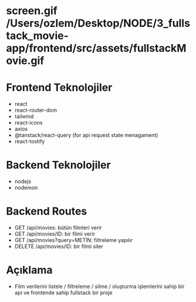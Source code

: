 # screen.gif /Users/ozlem/Desktop/NODE/3_fullstack_movie-app/frontend/src/assets/fullstackMovie.gif

# Frontend Teknolojiler

- react
- react-router-dom
- tailwind
- react-icons
- axios
- @tanstack/react-query (for api request state menagament)
- react-tostify

# Backend Teknolojiler

- nodejs
- nodemon

# Backend Routes

- GET /api/movies: bütün filmleri verir
- GET /api/movies/ID: bir filmi verir
- GET /api/movies?query=METİN: filtreleme yapılır
- DELETE /api/movies/ID: bir filmi siler

# Açıklama

- Film verilerini listele / filtreleme / silme / oluşturma işlemlerini sahip bir api ve frontende sahip fullstack bir proje

